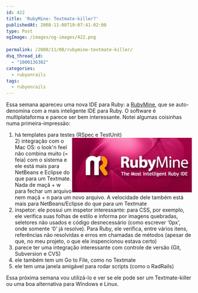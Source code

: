 ```yaml
---
id: 422
title: 'RubyMine: Textmate-killer?'
publishedAt: 2008-11-08T19:07:41-02:00
type: Post
ogImage: /images/og-images/422.png

permalink: /2008/11/08/rubymine-textmate-killer/
dsq_thread_id:
  - "1000136302"
categories:
  - rubyonrails
tags:
  - rubyonrails
---
```

Essa semana apareceu uma nova IDE para Ruby: a [RubyMine](http://www.jetbrains.com/ruby/index.html), que se auto-denomina com a mais inteligente IDE para Ruby. O software é multiplataforma e parece ser bem interessante. Notei algumas coisinhas numa primeira-impressão:

1) há templates para testes (RSpec e TestUnit)  
[<img src="/wp-content/uploads/2008/11/rubymine.jpg" alt="" title="RubyMine" align="right" />](http://www.jetbrains.com/ruby/index.html)2) integração com o Mac OS: o look'n feel não combina muito (= feia) com o sistema e ele está mais para NetBeans e Eclipse do que para um Textmate. Nada de maçã + w para fechar um arquivo nem maçã + n para um novo arquivo. A velocidade dele também está mais para NetBeans/Eclipse do que para um Textmate  
3) inspetor: ele possui um inspetor interessante: para CSS, por exemplo, ele verifica suas folhas de estilo e informa por imagens quebradas, seletores não usados e código desnecessário (como escrever &#8216;0px', onde somente &#8216;0' já resolve). Para Ruby, ele verifica, entre vários itens, referências não resolvidas e erros em chamadas de métodos (apesar de que, no meu projeto, o que ele inspencionou estava certo)  
4) parece ter uma integração interessante com controle de versão (Git, Subversion e CVS)  
5) ele também tem um Go to File, como no Textmate  
6) ele tem uma janela amigável para rodar scripts (como o RadRails)

Essa próxima semana vou utilizá-lo e ver se ele pode ser um Textmate-killer ou uma boa alternativa para Windows e Linux.
